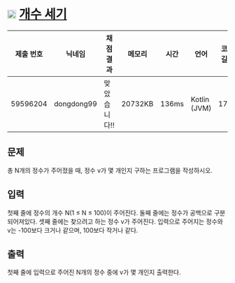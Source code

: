 # <img width="20px"  src="https://d2gd6pc034wcta.cloudfront.net/tier/1.svg" class="solvedac-tier"> [개수 세기](https://www.acmicpc.net/problem/10807) 

| 제출 번호 | 닉네임 | 채점 결과 | 메모리 | 시간 | 언어 | 코드 길이 |
|---|---|---|---|---|---|---|
|59596204|dongdong99|맞았습니다!! |20732KB|136ms|Kotlin (JVM)|177B|

## 문제
<p>총 N개의 정수가 주어졌을 때, 정수 v가 몇 개인지 구하는 프로그램을 작성하시오.</p>

## 입력
<p>첫째 줄에 정수의 개수 N(1 ≤ N ≤ 100)이 주어진다. 둘째 줄에는 정수가 공백으로 구분되어져있다. 셋째 줄에는 찾으려고 하는 정수 v가 주어진다. 입력으로 주어지는 정수와 v는 -100보다 크거나 같으며, 100보다 작거나 같다.</p>

## 출력
<p>첫째 줄에 입력으로 주어진 N개의 정수 중에 v가 몇 개인지 출력한다.</p>

